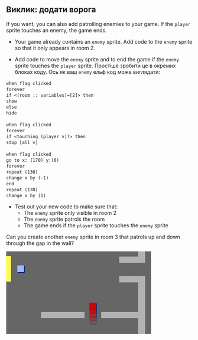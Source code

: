 ## Виклик: додати ворога

If you want, you can also add patrolling enemies to your game. If the `player` sprite touches an enemy, the game ends.

+ Your game already contains an `enemy` sprite. Add code to the `enemy` sprite so that it only appears in room 2.

+ Add code to move the `enemy` sprite and to end the game if the `enemy` sprite touches the `player` sprite. Простіше зробити це в окремих блоках коду. Ось як ваш `enemy` ельф код може виглядати:

```blocks3
when flag clicked
forever
if <(room :: variables)=[2]> then
show
else
hide

when flag clicked
forever
if <touching (player v)?> then
stop [all v]

when flag clicked
go to x: (170) y:(0)
forever
repeat (130)
change x by (-1)
end
repeat (130)
change x by (1)
```

+ Test out your new code to make sure that: 
    + The `enemy` sprite only visible in room 2
    + The `enemy` sprite patrols the room
    + The game ends if the `player` sprite touches the `enemy` sprite

Can you create another `enemy` sprite in room 3 that patrols up and down through the gap in the wall?

![скріншот](images/world-enemy2.png)